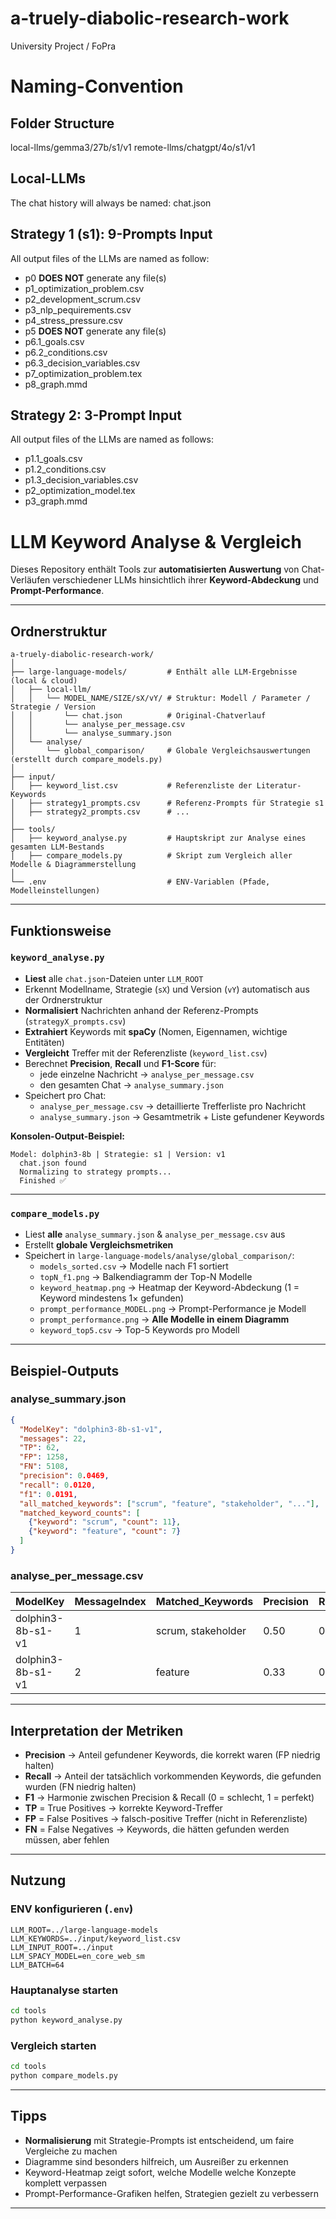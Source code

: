 # a-truely-diabolic-research-work
University Project / FoPra

# Naming-Convention

## Folder Structure
local-llms/gemma3/27b/s1/v1
remote-llms/chatgpt/4o/s1/v1

## Local-LLMs 
The chat history will always be named: 
chat.json

## Strategy 1 (s1): 9-Prompts Input
All output files of the LLMs are named as follow:
- p0 **DOES NOT** generate any file(s)
- p1_optimization_problem.csv
- p2_development_scrum.csv
- p3_nlp_pequirements.csv
- p4_stress_pressure.csv
- p5 **DOES NOT** generate any file(s)
- p6.1_goals.csv
- p6.2_conditions.csv
- p6.3_decision_variables.csv
- p7_optimization_problem.tex
- p8_graph.mmd

## Strategy 2: 3-Prompt Input
All output files of the LLMs are named as follows:
- p1.1_goals.csv
- p1.2_conditions.csv
- p1.3_decision_variables.csv
- p2_optimization_model.tex
- p3_graph.mmd


# LLM Keyword Analyse & Vergleich

Dieses Repository enthält Tools zur **automatisierten Auswertung** von Chat-Verläufen verschiedener LLMs
hinsichtlich ihrer **Keyword-Abdeckung** und **Prompt-Performance**.

---

## Ordnerstruktur

```
a-truely-diabolic-research-work/
│
├── large-language-models/         # Enthält alle LLM-Ergebnisse (local & cloud)
│   ├── local-llm/
│   │   └── MODEL_NAME/SIZE/sX/vY/ # Struktur: Modell / Parameter / Strategie / Version
│   │       └── chat.json          # Original-Chatverlauf
│   │       └── analyse_per_message.csv
│   │       └── analyse_summary.json
│   └── analyse/
│       └── global_comparison/     # Globale Vergleichsauswertungen (erstellt durch compare_models.py)
│
├── input/
│   ├── keyword_list.csv           # Referenzliste der Literatur-Keywords
│   ├── strategy1_prompts.csv      # Referenz-Prompts für Strategie s1
│   ├── strategy2_prompts.csv      # ...
│
├── tools/
│   ├── keyword_analyse.py         # Hauptskript zur Analyse eines gesamten LLM-Bestands
│   ├── compare_models.py          # Skript zum Vergleich aller Modelle & Diagrammerstellung
│
└── .env                           # ENV-Variablen (Pfade, Modelleinstellungen)
```

---

## Funktionsweise

### `keyword_analyse.py`
- **Liest** alle `chat.json`-Dateien unter `LLM_ROOT`
- Erkennt Modellname, Strategie (`sX`) und Version (`vY`) automatisch aus der Ordnerstruktur
- **Normalisiert** Nachrichten anhand der Referenz-Prompts (`strategyX_prompts.csv`)
- **Extrahiert** Keywords mit **spaCy** (Nomen, Eigennamen, wichtige Entitäten)
- **Vergleicht** Treffer mit der Referenzliste (`keyword_list.csv`)
- Berechnet **Precision**, **Recall** und **F1-Score** für:
  - jede einzelne Nachricht → `analyse_per_message.csv`
  - den gesamten Chat → `analyse_summary.json`
- Speichert pro Chat:
  - `analyse_per_message.csv` → detaillierte Trefferliste pro Nachricht
  - `analyse_summary.json` → Gesamtmetrik + Liste gefundener Keywords

**Konsolen-Output-Beispiel:**
```
Model: dolphin3-8b | Strategie: s1 | Version: v1
  chat.json found
  Normalizing to strategy prompts...
  Finished ✅
```

---

### `compare_models.py`
- Liest **alle** `analyse_summary.json` & `analyse_per_message.csv` aus
- Erstellt **globale Vergleichsmetriken**
- Speichert in `large-language-models/analyse/global_comparison/`:
  - `models_sorted.csv` → Modelle nach F1 sortiert
  - `topN_f1.png` → Balkendiagramm der Top-N Modelle
  - `keyword_heatmap.png` → Heatmap der Keyword-Abdeckung (1 = Keyword mindestens 1× gefunden)
  - `prompt_performance_MODEL.png` → Prompt-Performance je Modell
  - `prompt_performance.png` → **Alle Modelle in einem Diagramm**
  - `keyword_top5.csv` → Top-5 Keywords pro Modell

---

## Beispiel-Outputs

### **analyse_summary.json**
```json
{
  "ModelKey": "dolphin3-8b-s1-v1",
  "messages": 22,
  "TP": 62,
  "FP": 1258,
  "FN": 5108,
  "precision": 0.0469,
  "recall": 0.0120,
  "f1": 0.0191,
  "all_matched_keywords": ["scrum", "feature", "stakeholder", "..."],
  "matched_keyword_counts": [
    {"keyword": "scrum", "count": 11},
    {"keyword": "feature", "count": 7}
  ]
}
```

### **analyse_per_message.csv**
| ModelKey           | MessageIndex | Matched_Keywords          | Precision | Recall | F1   |
|--------------------|--------------|---------------------------|-----------|--------|------|
| dolphin3-8b-s1-v1  | 1            | scrum, stakeholder        | 0.50      | 0.10   | 0.17 |
| dolphin3-8b-s1-v1  | 2            | feature                   | 0.33      | 0.05   | 0.09 |

---

## Interpretation der Metriken
- **Precision** → Anteil gefundener Keywords, die korrekt waren (FP niedrig halten)
- **Recall** → Anteil der tatsächlich vorkommenden Keywords, die gefunden wurden (FN niedrig halten)
- **F1** → Harmonie zwischen Precision & Recall (0 = schlecht, 1 = perfekt)
- **TP** = True Positives → korrekte Keyword-Treffer  
- **FP** = False Positives → falsch-positive Treffer (nicht in Referenzliste)  
- **FN** = False Negatives → Keywords, die hätten gefunden werden müssen, aber fehlen  

---

## Nutzung

### ENV konfigurieren (`.env`)
```env
LLM_ROOT=../large-language-models
LLM_KEYWORDS=../input/keyword_list.csv
LLM_INPUT_ROOT=../input
LLM_SPACY_MODEL=en_core_web_sm
LLM_BATCH=64
```

### Hauptanalyse starten
```bash
cd tools
python keyword_analyse.py
```

### Vergleich starten
```bash
cd tools
python compare_models.py
```

---

## Tipps
- **Normalisierung** mit Strategie-Prompts ist entscheidend, um faire Vergleiche zu machen
- Diagramme sind besonders hilfreich, um Ausreißer zu erkennen
- Keyword-Heatmap zeigt sofort, welche Modelle welche Konzepte komplett verpassen
- Prompt-Performance-Grafiken helfen, Strategien gezielt zu verbessern

---
